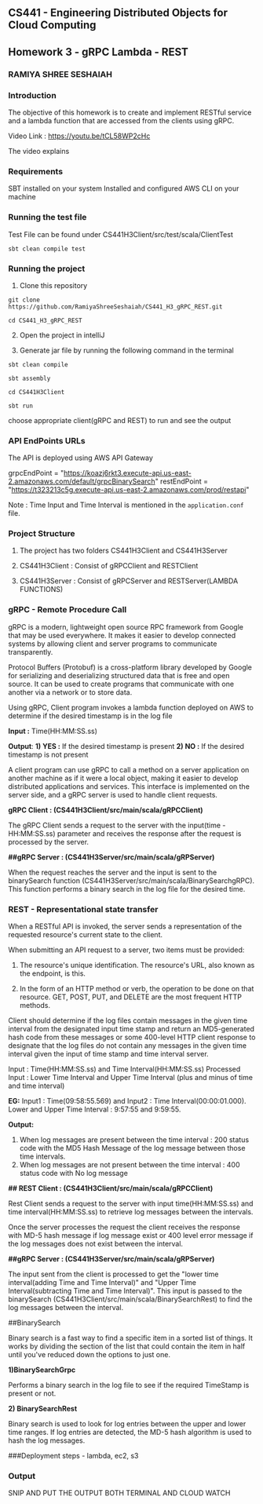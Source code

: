 ## CS441 - Engineering Distributed Objects for Cloud Computing

## Homework 3 - gRPC Lambda - REST

### RAMIYA SHREE SESHAIAH

### Introduction
The objective of this homework is to create and implement RESTful service and a lambda function that are accessed from the clients using gRPC.

Video Link : https://youtu.be/tCL58WP2cHc

The video explains 

### Requirements

SBT installed on your system
Installed and configured AWS CLI on your machine

### Running the test file

Test File can be found under CS441H3Client/src/test/scala/ClientTest

````
sbt clean compile test
````

### Running the project

1) Clone this repository

```
git clone https://github.com/RamiyaShreeSeshaiah/CS441_H3_gRPC_REST.git
```
```
cd CS441_H3_gRPC_REST
```

2) Open the project in intelliJ

3) Generate jar file by running the following command in the terminal

````
sbt clean compile 
````

````
sbt assembly 
````
````
cd CS441H3Client
````
```
sbt run
````

choose appropriate client(gRPC and REST) to run and see the output


### API EndPoints URLs

The API is deployed using AWS API Gateway 

grpcEndPoint = "https://koazj6rkt3.execute-api.us-east-2.amazonaws.com/default/grpcBinarySearch"
restEndPoint = "https://t323213c5g.execute-api.us-east-2.amazonaws.com/prod/restapi"

Note : Time Input and Time Interval is mentioned in the `application.conf` file.

### Project Structure

1) The project has two folders CS441H3Client and CS441H3Server

2) CS441H3Client : Consist of gRPCClient and RESTClient

3) CS441H3Server : Consist of gRPCServer and RESTServer(LAMBDA FUNCTIONS)

### gRPC - Remote Procedure Call

gRPC is a modern, lightweight open source RPC framework from Google that may be used everywhere. It makes it easier to develop connected systems by allowing client and server programs to communicate transparently.

Protocol Buffers (Protobuf) is a cross-platform library developed by Google for serializing and deserializing structured data that is free and open source. It can be used to create programs that communicate with one another via a network or to store data.

Using gRPC, Client program invokes a lambda function deployed on AWS to determine if the desired timestamp is in the log file

**Input :** Time(HH:MM:SS.ss) 

**Output**: 
**1) YES :** If the desired timestamp is present
**2) NO :** If the desired timestamp is not present


A client program can use gRPC to call a method on a server application on another machine as if it were a local object, making it easier to develop distributed applications and services. This interface is implemented on the server side, and a gRPC server is used to handle client requests.

**gRPC Client : (CS441H3Client/src/main/scala/gRPCClient)**

The gRPC Client sends a request to the server with the input(time - HH:MM:SS.ss) parameter and receives the response after the request is processed by the server.

**##gRPC Server : (CS441H3Server/src/main/scala/gRPServer)**

When the request reaches the server and the input is sent to the binarySearch function (CS441H3Server/src/main/scala/BinarySearchgRPC).
This function performs a binary search in the log file for the desired time.

### REST - Representational state transfer

When a RESTful API is invoked, the server sends a representation of the requested resource's current state to the client.

When submitting an API request to a server, two items must be provided:

 1) The resource's unique identification. The resource's URL, also known as the endpoint, is this.

 2) In the form of an HTTP method or verb, the operation to be done on that resource. GET, POST, PUT, and DELETE are the most frequent HTTP methods.

Client should determine if the log files contain messages in the given time interval from the designated input time stamp and return an MD5-generated hash code from these messages or some 400-level HTTP client response to designate that the log files do not contain any messages in the given time interval given the input of time stamp and time interval server.

Input : Time(HH:MM:SS.ss) and Time Interval(HH:MM:SS.ss) 
Processed Input : Lower Time Interval and Upper Time Interval (plus and minus of time and time interval)

**EG:** Input1 : Time(09:58:55.569) and Input2 : Time Interval(00:00:01.000).
Lower and Upper Time Interval :  9:57:55 and 9:59:55.

**Output:** 
1) When log messages are present between the time interval : 200 status code with the MD5 Hash Message of the log message between those time intervals.
2) When log messages are not present between the time interval : 400 status code with No log message

**## REST Client : (CS441H3Client/src/main/scala/gRPCClient)**

Rest Client sends a request to the server with input time(HH:MM:SS.ss) and time interval(HH:MM:SS.ss) to retrieve log messages between the intervals.

Once the server processes the request the client receives the response with MD-5 hash message if log message exist or 400 level error message if the log messages does not exist between the interval.

**##gRPC Server : (CS441H3Server/src/main/scala/gRPServer)**

The input sent from the client is processed to get the "lower time interval(adding Time and Time Interval)" and "Upper Time Interval(subtracting Time and Time Interval)".
This input is passed to the binarySearch (CS441H3Client/src/main/scala/BinarySearchRest) to find the log messages between the interval.


##BinarySearch

Binary search is a fast way to find a specific item in a sorted list of things. It works by dividing the section of the list that could contain the item in half until you've reduced down the options to just one.

**1)BinarySearchGrpc** 

Performs a binary search in the log file to see if the required TimeStamp is present or not.

**2) BinarySearchRest**

Binary search is used to look for log entries between the upper and lower time ranges. If log entries are detected, the MD-5 hash algorithm is used to hash the log messages.

###Deployment steps - lambda, ec2, s3

### Output

SNIP AND PUT THE OUTPUT BOTH TERMINAL AND CLOUD WATCH